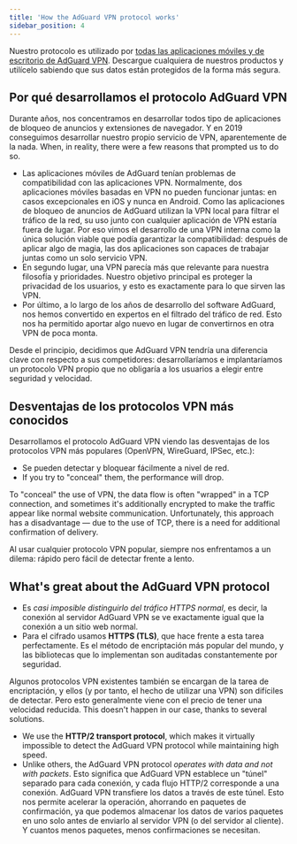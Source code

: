 ```yaml
---
title: 'How the AdGuard VPN protocol works'
sidebar_position: 4
---
```


Nuestro protocolo es utilizado por [todas las aplicaciones móviles y de escritorio de AdGuard VPN](https://adguard-vpn.com/welcome.html). Descargue cualquiera de nuestros productos y utilícelo sabiendo que sus datos están protegidos de la forma más segura.

## Por qué desarrollamos el protocolo AdGuard VPN

Durante años, nos concentramos en desarrollar todos tipo de aplicaciones de bloqueo de anuncios y extensiones de navegador. Y en 2019 conseguimos desarrollar nuestro propio servicio de VPN, aparentemente de la nada. When, in reality, there were a few reasons that prompted us to do so.

- Las aplicaciones móviles de AdGuard tenían problemas de compatibilidad con las aplicaciones VPN. Normalmente, dos aplicaciones móviles basadas en VPN no pueden funcionar juntas: en casos excepcionales en iOS y nunca en Android. Como las aplicaciones de bloqueo de anuncios de AdGuard utilizan la VPN local para filtrar el tráfico de la red, su uso junto con cualquier aplicación de VPN estaría fuera de lugar. Por eso vimos el desarrollo de una VPN interna como la única solución viable que podía garantizar la compatibilidad: después de aplicar algo de magia, las dos aplicaciones son capaces de trabajar juntas como un solo servicio VPN.
- En segundo lugar, una VPN parecía más que relevante para nuestra filosofía y prioridades. Nuestro objetivo principal es proteger la privacidad de los usuarios, y esto es exactamente para lo que sirven las VPN.
- Por último, a lo largo de los años de desarrollo del software AdGuard, nos hemos convertido en expertos en el filtrado del tráfico de red. Esto nos ha permitido aportar algo nuevo en lugar de convertirnos en otra VPN de poca monta.

Desde el principio, decidimos que AdGuard VPN tendría una diferencia clave con respecto a sus competidores: desarrollaríamos e implantaríamos un protocolo VPN propio que no obligaría a los usuarios a elegir entre seguridad y velocidad.

## Desventajas de los protocolos VPN más conocidos

Desarrollamos el protocolo AdGuard VPN viendo las desventajas de los protocolos VPN más populares (OpenVPN, WireGuard, IPSec, etc.):

- Se pueden detectar y bloquear fácilmente a nivel de red.
- If you try to "conceal" them, the performance will drop.

To "conceal" the use of VPN, the data flow is often "wrapped" in a TCP connection, and sometimes it's additionally encrypted to make the traffic appear like normal website communication. Unfortunately, this approach has a disadvantage — due to the use of TCP, there is a need for additional confirmation of delivery.

Al usar cualquier protocolo VPN popular, siempre nos enfrentamos a un dilema: rápido pero fácil de detectar frente a lento.

## What's great about the AdGuard VPN protocol

- Es *casi imposible distinguirlo del tráfico HTTPS normal*, es decir, la conexión al servidor AdGuard VPN se ve exactamente igual que la conexión a un sitio web normal.
- Para el cifrado usamos **HTTPS (TLS)**, que hace frente a esta tarea perfectamente. Es el método de encriptación más popular del mundo, y las bibliotecas que lo implementan son auditadas constantemente por seguridad.

Algunos protocolos VPN existentes también se encargan de la tarea de encriptación, y ellos (y por tanto, el hecho de utilizar una VPN) son difíciles de detectar. Pero esto generalmente viene con el precio de tener una velocidad reducida. This doesn't happen in our case, thanks to several solutions.

- We use the **HTTP/2 transport protocol**, which makes it virtually impossible to detect the AdGuard VPN protocol while maintaining high speed.
- Unlike others, the AdGuard VPN protocol *operates with data and not with packets*. Esto significa que AdGuard VPN establece un "túnel" separado para cada conexión, y cada flujo HTTP/2 corresponde a una conexión. AdGuard VPN transfiere los datos a través de este túnel. Esto nos permite acelerar la operación, ahorrando en paquetes de confirmación, ya que podemos almacenar los datos de varios paquetes en uno solo antes de enviarlo al servidor VPN (o del servidor al cliente). Y cuantos menos paquetes, menos confirmaciones se necesitan.
